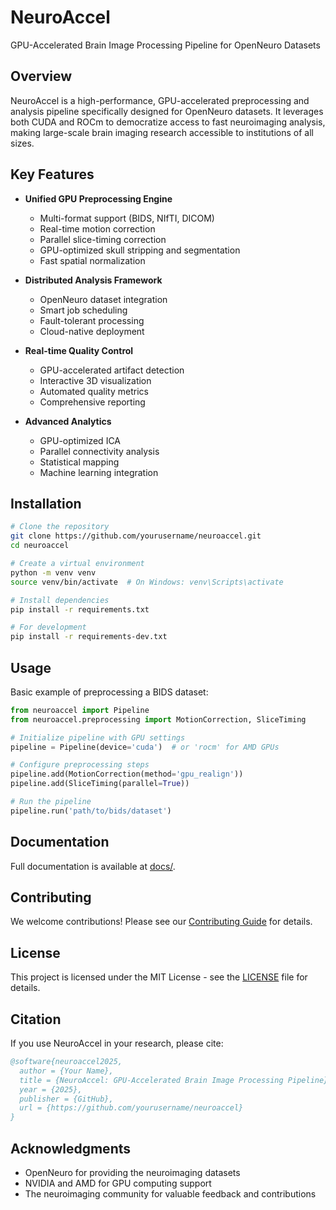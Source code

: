 # NeuroAccel

GPU-Accelerated Brain Image Processing Pipeline for OpenNeuro Datasets

## Overview

NeuroAccel is a high-performance, GPU-accelerated preprocessing and analysis pipeline specifically designed for OpenNeuro datasets. It leverages both CUDA and ROCm to democratize access to fast neuroimaging analysis, making large-scale brain imaging research accessible to institutions of all sizes.

## Key Features

- **Unified GPU Preprocessing Engine**
  - Multi-format support (BIDS, NIfTI, DICOM)
  - Real-time motion correction
  - Parallel slice-timing correction
  - GPU-optimized skull stripping and segmentation
  - Fast spatial normalization

- **Distributed Analysis Framework**
  - OpenNeuro dataset integration
  - Smart job scheduling
  - Fault-tolerant processing
  - Cloud-native deployment

- **Real-time Quality Control**
  - GPU-accelerated artifact detection
  - Interactive 3D visualization
  - Automated quality metrics
  - Comprehensive reporting

- **Advanced Analytics**
  - GPU-optimized ICA
  - Parallel connectivity analysis
  - Statistical mapping
  - Machine learning integration

## Installation

```bash
# Clone the repository
git clone https://github.com/yourusername/neuroaccel.git
cd neuroaccel

# Create a virtual environment
python -m venv venv
source venv/bin/activate  # On Windows: venv\Scripts\activate

# Install dependencies
pip install -r requirements.txt

# For development
pip install -r requirements-dev.txt
```

## Usage

Basic example of preprocessing a BIDS dataset:

```python
from neuroaccel import Pipeline
from neuroaccel.preprocessing import MotionCorrection, SliceTiming

# Initialize pipeline with GPU settings
pipeline = Pipeline(device='cuda')  # or 'rocm' for AMD GPUs

# Configure preprocessing steps
pipeline.add(MotionCorrection(method='gpu_realign'))
pipeline.add(SliceTiming(parallel=True))

# Run the pipeline
pipeline.run('path/to/bids/dataset')
```

## Documentation

Full documentation is available at [docs/](docs/).

## Contributing

We welcome contributions! Please see our [Contributing Guide](.github/CONTRIBUTING.md) for details.

## License

This project is licensed under the MIT License - see the [LICENSE](LICENSE) file for details.

## Citation

If you use NeuroAccel in your research, please cite:

```bibtex
@software{neuroaccel2025,
  author = {Your Name},
  title = {NeuroAccel: GPU-Accelerated Brain Image Processing Pipeline},
  year = {2025},
  publisher = {GitHub},
  url = {https://github.com/yourusername/neuroaccel}
}
```

## Acknowledgments

- OpenNeuro for providing the neuroimaging datasets
- NVIDIA and AMD for GPU computing support
- The neuroimaging community for valuable feedback and contributions
